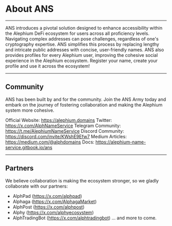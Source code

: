 # About ANS
---
ANS introduces a pivotal solution designed to enhance accessibility within the Alephium DeFi ecosystem for users across all proficiency levels. Navigating complex addresses can pose challenges, regardless of one's cryptography expertise. ANS simplifies this process by replacing lengthy and intricate public addresses with concise, user-friendly names. ANS also provides profiles for every Alephium user, improving the cohesive social experience in the Alephium ecosystem. Register your name, create your profile and use it across the ecosystem! 

---
## Community
ANS has been built by and for the community. Join the ANS Army today and embark on the journey of fostering collaboration and making the Alephium system more cohesive.  

Official Website: https://alephium.domains
Twitter: https://x.com/AlphNameService
Telegram Community: https://t.me/AlephiumNameService
Discord Community: https://discord.com/invite/KWshE9Efw7
Medium Articles: https://medium.com/@alphdomains
Docs: https://alephium-name-service.gitbook.io/ans

---
## Partners
We believe collaboration is making the ecosystem stronger, so we gladly collaborate with our partners:
- AlphPad (https://x.com/alphpad)
- Alphaga (https://x.com/AlphagaMarket)
- AlphPost (https://x.com/alphpost)
- Alphy (https://x.com/alphyecosystem)
- AlphTradingBot (https://x.com/alphtradingbot)
... and more to come. 